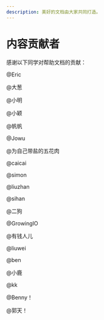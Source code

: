 ```yaml
---
description: 美好的文档由大家共同打造。
---
```


# 内容贡献者

感谢以下同学对帮助文档的贡献：

@Eric

@大葱

@小明

@小颖

@帆帆

@Jowu

@为自己带盐的五花肉

@caicai

@simon

@liuzhan

@sihan

@二狗

@GrowingIO

@有钱人儿

@liuwei

@ben

@小鹿

@kk

@Benny！

@郭天！





